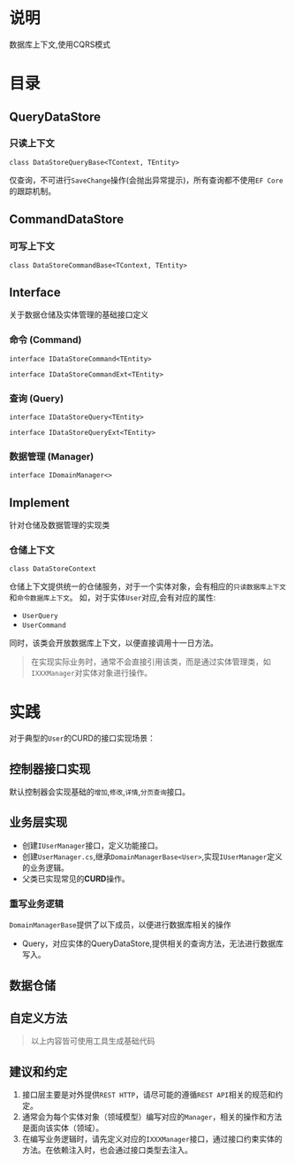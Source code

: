 # 说明

数据库上下文,使用CQRS模式

# 目录

## QueryDataStore

### 只读上下文

`class DataStoreQueryBase<TContext, TEntity>`

仅查询，不可进行`SaveChange`操作(会抛出异常提示)，所有查询都不使用`EF Core`的跟踪机制。

## CommandDataStore

### 可写上下文

`class DataStoreCommandBase<TContext, TEntity>`

## Interface

关于数据仓储及实体管理的基础接口定义

### 命令 (Command)

`interface IDataStoreCommand<TEntity>`

`interface IDataStoreCommandExt<TEntity>`

### 查询 (Query)

`interface IDataStoreQuery<TEntity>`

`interface IDataStoreQueryExt<TEntity>`

### 数据管理 (Manager)

`interface IDomainManager<>`

## Implement

针对仓储及数据管理的实现类

### 仓储上下文

`class DataStoreContext`

仓储上下文提供统一的仓储服务，对于一个实体对象，会有相应的`只读数据库上下文`和`命令数据库上下文`。
如，对于实体`User`对应,会有对应的属性:

- `UserQuery`
- `UserCommand`

同时，该类会开放数据库上下文，以便直接调用十一日方法。

> 在实现实际业务时，通常不会直接引用该类，而是通过实体管理类，如`IXXXManager`对实体对象进行操作。

# 实践

对于典型的`User`的CURD的接口实现场景：

## 控制器接口实现

默认控制器会实现基础的`增加`,`修改`,`详情`,`分页查询`接口。

## 业务层实现

- 创建`IUserManager`接口，定义功能接口。
- 创建`UserManager.cs`,继承`DomainManagerBase<User>`,实现`IUserManager`定义的业务逻辑。
- 父类已实现常见的**CURD**操作。

### 重写业务逻辑

`DomainManagerBase`提供了以下成员，以便进行数据库相关的操作

- Query，对应实体的QueryDataStore,提供相关的查询方法，无法进行数据库写入。

## 数据仓储

## 自定义方法

> 以上内容皆可使用工具生成基础代码

## 建议和约定

1. 接口层主要是对外提供`REST HTTP`，请尽可能的遵循`REST API`相关的规范和约定。
2. 通常会为每个实体对象（领域模型）编写对应的`Manager`，相关的操作和方法是面向该实体（领域）。
3. 在编写业务逻辑时，请先定义对应的`IXXXManager`接口，通过接口约束实体的方法。在依赖注入时，也会通过接口类型去注入。
